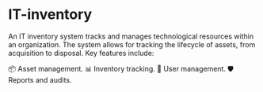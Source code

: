 # IT-inventory

An IT inventory system tracks and manages technological resources within an organization. The system allows for tracking the lifecycle of assets, from acquisition to disposal. Key features include:

📦 Asset management.
📊 Inventory tracking.
💾 User management.
🛡️ Reports and audits.
